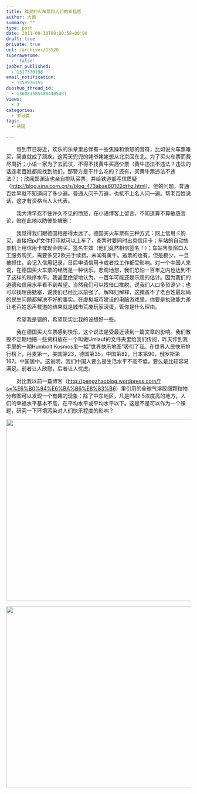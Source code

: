```yaml
---
title: 难买的火车票和人们的幸福感
author: 大鹏
summary: ""
type: post
date: 2011-09-30T08:09:58+00:00
draft: true
private: true
url: /archives/13520
superawesome:
  - 'false'
jabber_published:
  - 1317370198
email_notification:
  - 1359926155
duoshuo_thread_id:
  - 1360835854884405481
views:
  - 3
categories:
  - 未分类
tags:
  - 德国

---
```

　　每到节日将近，欢乐的乐章里总伴有一些焦躁和愤怒的音符，比如说火车票难买，简直就成了顽疾。这两天兜兜的姥爷姥姥想从北京回东北，为了买火车票而费尽周折；小语一家为了去武汉，不得不找黄牛买高价票（黄牛违法不违法？违法的话连老百姓都能找到他们，那警方是干什么吃的？还有，买黄牛票违法不违法？）；欣闻郑渊洁也亲自排队买票，并给铁道部写信质疑（<http://blog.sina.com.cn/s/blog_473abae60102drhz.html>）。他的问题，普通百姓早就不知道问了多少遍。普通人问千万遍，也抵不上名人问一遍。帮老百姓说话，这才有资格当人大代表。
  
　　我大清早忍不住许久不见的愤怒，在小语博客上留言，不知道算不算敏感言论，贴在此地以防彼处被删：
  
　　我觉得我们跟德国相差得太远了。德国买火车票有三种方式：网上信用卡购买，直接把pdf文件打印就可以上车了，查票时要同时出具信用卡；车站的自动售票机上用信用卡或现金购买，签名生效（他们竟然相信签名！）；车站售票窗口人工服务购买，需要多交2欧元手续费。未闻有黄牛。逃票的也有，但是极少，一旦被抓住，会记入信用记录，日后申请信用卡或者找工作都受影响。对一个中国人来说，在德国买火车票的经历是一种快乐。悲观地想，我们恐怕一百年之内也达到不了这样的秩序水平。我甚至绝望地认为，一百年可能还是乐观的估计。因为我们的道德和信用水平看不到希望。当然我们可以找借口推脱，说我们人口多资源少；也可以找理由搪塞，说我们已经比以前强了。解释归解释，这掩盖不了老百姓最起码的民生问题都解决不好的事实。在虚拟城市建设的电脑游戏里，你要是执政能力差让老百姓怨声载道的结果就是城市荒废玩家滚蛋，管你是什么理由。
  
　　希望我是错的，希望现实比我的设想好一些。
  
　　我在德国买火车票感到快乐，这个说法是受最近读到一篇文章的影响。我们教授不定期地把一些资料放在一个叫做Umlauf的文件夹里给我们传阅，昨天传到我手里的一期Humbolt Kosmos里一幅“世界快乐地图”吸引了我。在世界人民快乐排行榜上，丹麦第一，美国第23，德国第35，中国第82，日本第90，俄罗斯第167。中国居中。这说明，我们中国人要么是生活水平不高不低，要么是比较容易满足。前者让人欣慰，后者让人忧虑。
  
　　对比我以前一篇博客（<http://pengzhaoblog.wordpress.com/?s=%E6%B0%94%E6%BA%B6%E8%83%B6>）里引用的全球气溶胶细颗粒物分布图可以发现一个有趣的现象：除了中东地区，凡是PM2.5浓度高的地方，人们的幸福水平基本不高，在平均水平或平均水平以下。这是不是可以作为一个课题，研究一下环境污染对人们快乐程度的影响？

[<img src="http://pengzhaoblog.files.wordpress.com/2011/09/happiness_map.png" alt="" title="happiness_map" width="700" height="494" class="aligncenter size-full wp-image-13523" />][1]

<img alt="" src="http://www.nasa.gov/images/content/483897main_Global-PM2.5-map.JPG" class="aligncenter" width="700" height="494" />

 [1]: http://pengzhaoblog.files.wordpress.com/2011/09/happiness_map.png

